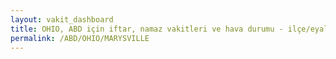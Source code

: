 ```yaml
---
layout: vakit_dashboard
title: OHIO, ABD için iftar, namaz vakitleri ve hava durumu - ilçe/eyalet seç
permalink: /ABD/OHIO/MARYSVILLE
---
```


<script type="text/javascript">
  var GLOBAL_COUNTRY = 'ABD';
  var GLOBAL_CITY = 'OHIO';
  var GLOBAL_STATE = 'MARYSVILLE';
  var lat = 72;
  var lon = 21;
</script>
